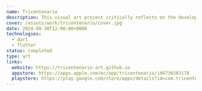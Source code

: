 ```yaml
---
name: Tricentenario
description: This visual art project critically reflects on the development of Avenida 24 de Mayo, as a monument and as an urban project that commemorates the Battle of Pichincha.
cover: /assets/work/tricentenario/cover.jpg
date: 2024-09-30T12:00:00+0000
technologies:
  - dart
  - flutter
status: completed
type: art
links:
  website: https://tricentenario-art.github.io
  appstore: https://apps.apple.com/ec/app/tricentenario/id6736583178
  playstore: https://play.google.com/store/apps/details?id=com.tricentenario.tricentenario
---
```


